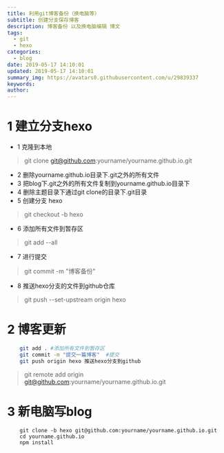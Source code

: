 ```yaml
---
title: 利用git博客备份（换电脑等）
subtitle: 创建分支保存博客 
description: 博客备份 以及换电脑编辑 博文
tags:
  - git
  - hexo
categories:
  - blog
date: 2019-05-17 14:10:01
updated: 2019-05-17 14:10:01
summary_img: https://avatars0.githubusercontent.com/u/29839337
keywords:
author:
---
```

<!--more-->
# 1 建立分支hexo
* 1 克隆到本地 
> git clone git@github.com:yourname/yourname.github.io.git
* 2 删除yourname.github.io目录下.git之外的所有文件
* 3 把blog下.git之外的所有文件复制到yourname.github.io目录下
* 4 删除主题目录下通过git clone的目录下.git目录
* 5 创建分支 hexo
> git checkout -b hexo
* 6 添加所有文件到暂存区
> git add --all
* 7 进行提交
> git commit -m "博客备份"
* 8 推送hexo分支的文件到github仓库
> git push --set-upstream origin hexo

# 2 博客更新
~~~sh
    git add . #添加所有文件到暂存区
    git commit -m "提交一篇博客"  #提交
    git push origin hexo 推送hexo分支到github
~~~

> git remote add origin git@github.com:yourname/yourname.github.io.git

# 3 新电脑写blog
~~~
    git clone -b hexo git@github.com:yourname/yourname.github.io.git
    cd yourname.github.io
    npm install
~~~
